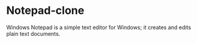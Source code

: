 # Notepad-clone
Windows Notepad is a simple text editor for Windows; it creates and edits plain text documents.
